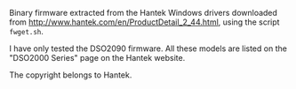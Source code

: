Binary firmware extracted from the Hantek Windows drivers downloaded from
<http://www.hantek.com/en/ProductDetail_2_44.html>, using the script `fwget.sh`.

I have only tested the DSO2090 firmware. All these models are listed on the
"DSO2000 Series" page on the Hantek website.

The copyright belongs to Hantek.
